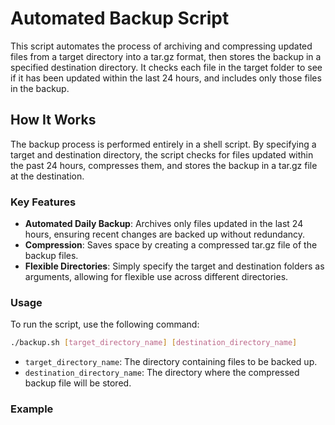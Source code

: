 # Automated Backup Script

This script automates the process of archiving and compressing updated files from a target directory into a tar.gz format, then stores the backup in a specified destination directory. It checks each file in the target folder to see if it has been updated within the last 24 hours, and includes only those files in the backup.

## How It Works

The backup process is performed entirely in a shell script. By specifying a target and destination directory, the script checks for files updated within the past 24 hours, compresses them, and stores the backup in a tar.gz file at the destination.

### Key Features
- **Automated Daily Backup**: Archives only files updated in the last 24 hours, ensuring recent changes are backed up without redundancy.
- **Compression**: Saves space by creating a compressed tar.gz file of the backup files.
- **Flexible Directories**: Simply specify the target and destination folders as arguments, allowing for flexible use across different directories.

### Usage
To run the script, use the following command:

```bash
./backup.sh [target_directory_name] [destination_directory_name]
```

- `target_directory_name`: The directory containing files to be backed up.
- `destination_directory_name`: The directory where the compressed backup file will be stored.

### Example
